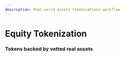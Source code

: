 ```yaml
---
description: Real world assets tokenizationn workflow
---
```


# Equity Tokenization

### Tokens backed by vetted real assets <a href="#w-node-_1beefbad-42eb-2b93-e905-2c7173562946-bcdfeba9" id="w-node-_1beefbad-42eb-2b93-e905-2c7173562946-bcdfeba9"></a>
